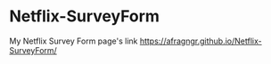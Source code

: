# Netflix-SurveyForm

My Netflix Survey Form page's link https://afragngr.github.io/Netflix-SurveyForm/
